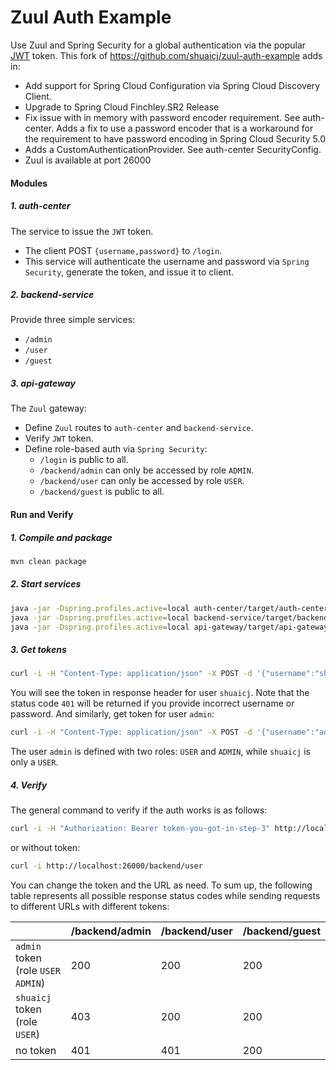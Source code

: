 # Zuul Auth Example

Use Zuul and Spring Security for a global authentication via the popular [JWT](https://jwt.io/introduction/) token. This fork of https://github.com/shuaicj/zuul-auth-example adds in:

- Add support for Spring Cloud Configuration via Spring Cloud Discovery Client. 
- Upgrade to Spring Cloud Finchley.SR2 Release
- Fix issue with in memory with password encoder requirement. See auth-center. Adds a fix to use a password encoder that is a workaround for the requirement to have password encoding in Spring Cloud Security 5.0 
- Adds a CustomAuthenticationProvider. See auth-center SecurityConfig.
- Zuul is available at port 26000

#### Modules

##### 1. **auth-center**
The service to issue the `JWT` token.
- The client POST `{username,password}` to `/login`.
- This service will authenticate the username and password via `Spring Security`,
  generate the token, and issue it to client.

##### 2. **backend-service**
Provide three simple services:
- `/admin`
- `/user`
- `/guest`
 
##### 3. **api-gateway**
The `Zuul` gateway:
- Define `Zuul` routes to `auth-center` and `backend-service`.
- Verify `JWT` token.
- Define role-based auth via `Spring Security`:
    - `/login` is public to all.
    - `/backend/admin` can only be accessed by role `ADMIN`.
    - `/backend/user` can only be accessed by role `USER`.
    - `/backend/guest` is public to all.

#### Run and Verify

##### 1. Compile and package
```bash
mvn clean package
```

##### 2. Start services
```bash
java -jar -Dspring.profiles.active=local auth-center/target/auth-center-1.0.0.jar
java -jar -Dspring.profiles.active=local backend-service/target/backend-service-1.0.0.jar
java -jar -Dspring.profiles.active=local api-gateway/target/api-gateway-1.0.0.jar
```

##### 3. Get tokens
```bash
curl -i -H "Content-Type: application/json" -X POST -d '{"username":"shuaicj","password":"shuaicj"}' http://localhost:26000/login
```
You will see the token in response header for user `shuaicj`. Note that the status code `401` will be returned if you provide incorrect username or password. And similarly, get token for user `admin`:
```bash
curl -i -H "Content-Type: application/json" -X POST -d '{"username":"admin","password":"admin"}' http://localhost:26000/login
```
The user `admin` is defined with two roles: `USER` and `ADMIN`, while `shuaicj` is only a `USER`.

##### 4. Verify
The general command to verify if the auth works is as follows:
```bash
curl -i -H "Authorization: Bearer token-you-got-in-step-3" http://localhost:26000/backend/user
```
or without token:
```bash
curl -i http://localhost:26000/backend/user
```
You can change the token and the URL as need. To sum up, the following table represents all possible response status codes while sending requests to different URLs with different tokens:

|                                     | /backend/admin | /backend/user | /backend/guest |
| ----------------------------------- | -------------- | ------------- | -------------- |
| `admin` token (role `USER` `ADMIN`) |            200 |           200 |            200 |
| `shuaicj` token (role `USER`)       |            403 |           200 |            200 |
| no token                            |            401 |           401 |            200 |
